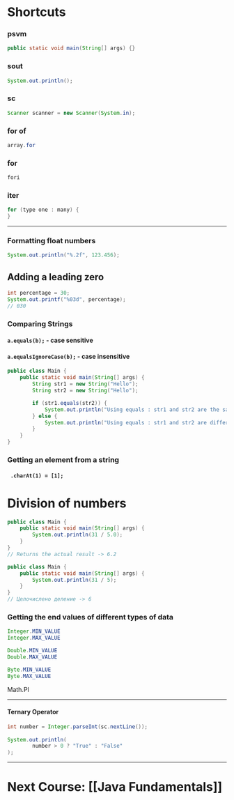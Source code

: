 # Shortcuts
### psvm

```java
public static void main(String[] args) {}
```
### sout

```java
System.out.println();
```
### sc

```java
Scanner scanner = new Scanner(System.in);
```
### for of

```java
array.for 
```

### for 

```java
fori
```

### iter

```java
for (type one : many) {
}
```

__________________________________________________________________________
### Formatting float numbers

```java
System.out.println("%.2f", 123.456);
```

## Adding a leading zero

```java
int percentage = 30;
System.out.printf("%03d", percentage);
// 030
```

### Comparing Strings
#### `a.equals(b);` - case sensitive
#### `a.equalsIgnoreCase(b);` - case insensitive

```java
public class Main {
    public static void main(String[] args) {
        String str1 = new String("Hello");
        String str2 = new String("Hello");

        if (str1.equals(str2)) {
            System.out.println("Using equals : str1 and str2 are the same");
        } else {
            System.out.println("Using equals : str1 and str2 are different");
        }
    }
}
```

### Getting an element from a string
#### ` .charAt(1) = [1];`


# Division of numbers

```java
public class Main {  
    public static void main(String[] args) {  
        System.out.println(31 / 5.0);  
    }  
}
// Returns the actual result -> 6.2

public class Main {  
    public static void main(String[] args) {  
        System.out.println(31 / 5);  
    }  
}
// Целочислено деление -> 6
```

### Getting the end values of different types of data

```java
Integer.MIN_VALUE 
Integer.MAX_VALUE

Double.MIN_VALUE
Double.MAX_VALUE

Byte.MIN_VALUE 
Byte.MAX_VALUE
```

Math.PI

__________________________________________________________________________
#### Ternary Operator

```java
int number = Integer.parseInt(sc.nextLine());  
  
System.out.println(  
        number > 0 ? "True" : "False"  
);
```

__________________________________________________________________________
# Next Course: [[Java Fundamentals]]
